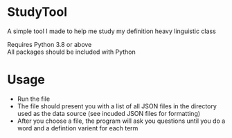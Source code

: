 # StudyTool
A simple tool I made to help me study my definition heavy linguistic class

Requires Python 3.8 or above <br>
All packages should be included with Python

# Usage
- Run the file
- The file should present you with a list of all JSON files in the directory used as the data source (see incuded JSON files for formatting)
- After you choose a file, the program will ask you questions until you do a word and a defintion varient for each term
